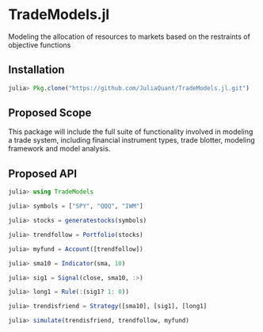 TradeModels.jl
==============

Modeling the allocation of resources to markets based on the restraints of objective functions


## Installation

````julia
julia> Pkg.clone("https://github.com/JuliaQuant/TradeModels.jl.git")
````

## Proposed Scope

This package will include the full suite of functionality involved in modeling a trade system, 
including financial instrument types, trade blotter, modeling framework and model analysis.

## Proposed API

````julia
julia> using TradeModels

julia> symbols = ["SPY", "QQQ", "IWM"]

julia> stocks = generatestocks(symbols)

julia> trendfollow = Portfolio(stocks)

julia> myfund = Account([trendfollow])

julia> sma10 = Indicator(sma, 10)

julia> sig1 = Signal(close, sma10, :>)

julia> long1 = Rule(:(sig1? 1: 0))

julia> trendisfriend = Strategy([sma10], [sig1], [long1]

julia> simulate(trendisfriend, trendfollow, myfund)

````
